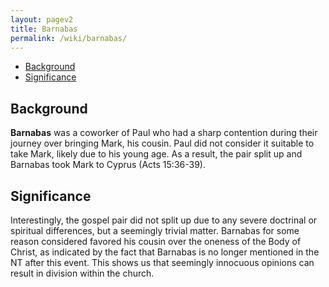 ```yaml
---
layout: pagev2
title: Barnabas
permalink: /wiki/barnabas/
---
```

- [Background](#background)
- [Significance](#significance)

## Background

**Barnabas** was a coworker of Paul who had a sharp contention during their journey over bringing Mark, his cousin. Paul did not consider it suitable to take Mark, likely due to his young age. As a result, the pair split up and Barnabas took Mark to Cyprus (Acts 15:36-39).

## Significance

Interestingly, the gospel pair did not split up due to any severe doctrinal or spiritual differences, but a seemingly trivial matter. Barnabas for some reason considered favored his cousin over the oneness of the Body of Christ, as indicated by the fact that Barnabas is no longer mentioned in the NT after this event. This shows us that seemingly innocuous opinions can result in division within the church.
